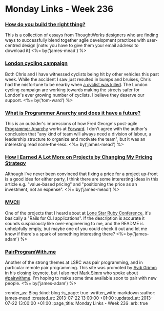 Monday Links - Week 236
============

### [How do you build the right thing?](http://info.thoughtworks.com/How-do-you-build-the-right-thing-part1.html)

This is a collection of essays from ThoughtWorks designers who are finding ways to successfully blend together agile development practices with user-centred design [note: you have to give them your email address to download it] <%= by('james-mead') %>

### [London cycling campaign](http://lcc.org.uk/)

Both Chris and I have witnessed cyclists being hit by other vehicles this past week.  While the accident I saw just resulted in bumps and bruises, Chris had the misfortune to be nearby when [a cyclist was killed](http://www.standard.co.uk/news/london/family-pay-tribute-to-kind-compassionate-loving-alan-neve-51-who-was-killed-when-hit-by-tipper-truck-in-holborn-8713203.html).  The London cycling campaign are working towards making the streets safer for London's ever growing number of cyclists.  I believe they deserve our support. <%= by('tom-ward') %>

### [What is Programmer Anarchy and does it have a future?](http://martinjeeblog.wordpress.com/2012/11/20/what-is-programmer-anarchy-and-does-it-have-a-future/)

This is an outsider's impressions of how Fred George's post-agile [Programmer Anarchy](https://vimeo.com/43690647) works at [Forward](http://forwardtechnology.co.uk/). I don't agree with the author's conclusion that "any kind of team will always need a division of labour, a leadership structure to organize and motivate the team", but it was an interesting read none-the-less. <%= by('james-mead') %>


### [How I Earned A Lot More on Projects by Changing My Pricing Strategy](http://sixrevisions.com/business/earn-more-on-projects/)

Although I've never been convinced that fixing a price for a project up-front is a good idea for either party, I think there are some interesting ideas in this article e.g. "value-based pricing" and "positioning the price as an investment, not an expense". <%= by('james-mead') %>


### [MVCli](https://github.com/cowboyd/mvcli)

One of the projects that I heard about at [Lone Star Ruby Conference](http://lonestarruby.org/2013/lsrc), it's basically a "Rails for CLI applications". If the description is accurate it sounds suspiciously like over-engineering to me, and the README is unhelpfully empty, but maybe one of you could check it out and let me know if there's a spark of something interesting there? <%= by('james-adam') %>


### [PairProgramWith.me](http://www.pairprogramwith.me/)

Another of the strong themes at LSRC was pair programming, and in particular remote pair programming. This site was promoted by [Avdi Grimm](http://avdi.org/) in his closing keynote, but I also met [Mark Simm](http://twitter.com/marksim) who spoke about [#pairwithme](http://blog.quarternotecoda.com/blog/2013/07/20/the-number-pairwithme-progression/). I'm hoping to make some time available soon to pair with new people. <%= by('james-adam') %>


:render_as: Blog
:kind: blog
:is_page: true
:written_with: markdown
:author: james-mead
:created_at: 2013-07-22 13:00:00 +01:00
:updated_at: 2013-07-22 13:00:00 +01:00
:page_title: Monday Links - Week 236
:erb: true
